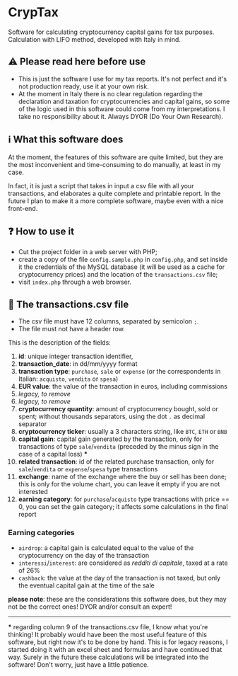 # CrypTax
Software for calculating cryptocurrency capital gains for tax purposes. Calculation with LIFO method, developed with Italy in mind.

## ⚠️ Please read here before use
- This is just the software I use for my tax reports. It's not perfect and it's not production ready, use it at your own risk.
- At the moment in Italy there is no clear regulation regarding the declaration and taxation for cryptocurrencies and capital gains, so some of the logic used in this software could come from my interpretations. I take no responsibility about it. Always DYOR (Do Your Own Research).

## ℹ️ What this software does
At the moment, the features of this software are quite limited, but they are the most inconvenient and time-consuming to do manually, at least in my case.

In fact, it is just a script that takes in input a csv file with all your transactions, and elaborates a quite complete and printable report. In the future I plan to make it a more complete software, maybe even with a nice front-end.

## ❓ How to use it
- Cut the project folder in a web server with PHP;
- create a copy of the file `config.sample.php` in `config.php`, and set inside it the credentials of the MySQL database (it will be used as a cache for cryptocurrency prices) and the location of the `transactions.csv` file;
- visit `index.php` through a web browser.

## 📄 The transactions.csv file
- The csv file must have 12 columns, separated by semicolon `;`.  
- The file must not have a header row.

This is the description of the fields:
1. **id**: unique integer transaction identifier,
2. **transaction_date**: in dd/mm/yyyy format
3. **transaction type**: `purchase`, `sale` or `expense` (or the correspondents in Italian: `acquisto`, `vendita` or `spesa`)
4. **EUR value**: the value of the transaction in euros, including commissions
5. *legacy, to remove*
6. *legacy, to remove*
7. **cryptocurrency quantity**: amount of cryptocurrency bought, sold or spent; without thousands separators, using the dot `.` as decimal separator
8. **cryptocurrency ticker**: usually a 3 characters string, like `BTC`, `ETH` or `BNB`
9. **capital gain**: capital gain generated by the transaction, only for transactions of type `sale`/`vendita` (preceded by the minus sign in the case of a capital loss) **\***
10. **related transaction**: id of the related purchase transaction, only for `sale`/`vendita` or `expense`/`spesa` type transactions
11. **exchange**: name of the exchange where the buy or sell has been done; this is only for the volume chart, you can leave it empty if you are not interested
12. **earning category**: for `purchase`/`acquisto` type transactions with price == 0, you can set the gain category; it affects some calculations in the final report

### Earning categories
- `airdrop`: a capital gain is calculated equal to the value of the cryptocurrency on the day of the transaction
- `interessi`/`interest`: are considered as *redditi di capitale*, taxed at a rate of 26%
- `cashback`: the value at the day of the transaction is not taxed, but only the eventual capital gain at the time of the sale


**please note**: these are the considerations this software does, but they may not be the correct ones! DYOR and/or consult an expert!

---

**\*** regarding column 9 of the transactions.csv file, I know what you're thinking! It probably would have been the most useful feature of this software, but right now it's to be done by hand. This is for legacy reasons, I started doing it with an excel sheet and formulas and have continued that way. Surely in the future these calculations will be integrated into the software! Don't worry, just have a little patience.
